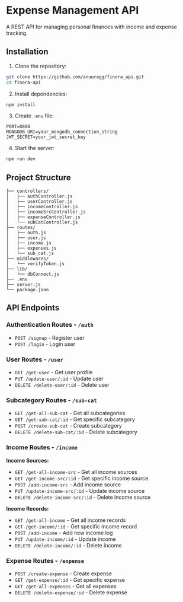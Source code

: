 # Expense Management API

A REST API for managing personal finances with income and expense tracking.

## Installation

1. Clone the repository:
```bash
git clone https://github.com/anuuragg/finora_api.git
cd finora-api
```

2. Install dependencies:
```bash
npm install
```

3. Create `.env` file:
```env
PORT=8888
MONGODB_URI=your_mongodb_connection_string
JWT_SECRET=your_jwt_secret_key
```

4. Start the server:
```bash
npm run dev
```

## Project Structure

```
├── controllers/
│   ├── authController.js
│   ├── userController.js
│   ├── incomeController.js
│   ├── incomeSrcController.js
│   ├── expenseController.js
│   └── subCatController.js
├── routes/
│   ├── auth.js
│   ├── user.js
│   ├── income.js
│   ├── expenses.js
│   └── sub_cat.js
├── middlewares/
│   └── verifyToken.js
├── lib/
│   └── dbConnect.js
├── .env
├── server.js
└── package.json
```

## API Endpoints

### Authentication Routes - `/auth`
- `POST /signup` - Register user
- `POST /login` - Login user

### User Routes - `/user`
- `GET /get-user` - Get user profile
- `PUT /update-user/:id` - Update user
- `DELETE /delete-user/:id` - Delete user

### Subcategory Routes - `/sub-cat`
- `GET /get-all-sub-cat` - Get all subcategories
- `GET /get-sub-cat/:id` - Get specific subcategory
- `POST /create-sub-cat` - Create subcategory
- `DELETE /delete-sub-cat/:id` - Delete subcategory

### Income Routes - `/income`
**Income Sources:**
- `GET /get-all-income-src` - Get all income sources
- `GET /get-income-src/:id` - Get specific income source
- `POST /add-income-src` - Add income source
- `PUT /update-income-src/:id` - Update income source
- `DELETE /delete-income-src/:id` - Delete income source

**Income Records:**
- `GET /get-all-income` - Get all income records
- `GET /get-income/:id` - Get specific income record
- `POST /add-income` - Add new income log
- `PUT /update-income/:id` - Update income
- `DELETE /delete-income/:id` - Delete income

### Expense Routes - `/expense`
- `POST /create-expense` - Create expense
- `GET /get-expense/:id` - Get specific expense
- `GET /get-all-expenses` - Get all expenses
- `DELETE /delete-expense/:id` - Delete expense